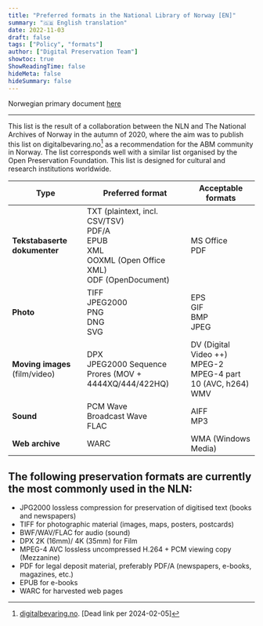 ```yaml
---
title: "Preferred formats in the National Library of Norway [EN]"
summary: "🇬🇧 English translation"
date: 2022-11-03
draft: false
tags: ["Policy", "formats"]
author: ["Digital Preservation Team"]
showtoc: true
ShowReadingTime: false
hideMeta: false
hideSummary: false
---
```


Norwegian primary document [here](/digitalpreservation-blog.nb.no/docs/formats-preferred-used/2022-11-03-formats-in-use-no/)

---

This list is the result of a collaboration between the NLN and The National Archives of Norway in the autumn of 2020, where the aim was to publish this list on digitalbevaring.no[^1] as a recommendation for the ABM community in Norway. The list corresponds well with a similar list organised by the Open Preservation Foundation. This list is designed for cultural and research institutions worldwide.

[^1]: [digitalbevaring.no](https://digitalbevaring.no). [Dead link per 2024-02-05]

| Type | Preferred format | Acceptable formats |
| ---- | ---- | ---- |
| **Tekstabaserte dokumenter** | TXT (plaintext, incl. CSV/TSV)<br>PDF/A <br>EPUB<br>XML<br>OOXML (Open Office XML)<br>ODF (OpenDocument) | MS Office<br>PDF |
| **Photo** | TIFF<br>JPEG2000<br>PNG<br>DNG<br>SVG | EPS<br>GIF<br>BMP<br>JPEG |
| **Moving images** (film/video) | DPX<br>JPEG2000 Sequence<br>Prores (MOV + 4444XQ/444/422HQ) | DV (Digital Video ++)<br> MPEG-2<br>MPEG-4 part 10 (AVC, h264)<br>WMV |
| **Sound** | PCM Wave<br>Broadcast Wave<br>FLAC | AIFF<br>MP3<br> |
| **Web archive** | WARC | WMA (Windows Media) |

## The following preservation formats are currently the most commonly used in the NLN:

- JPG2000 lossless compression for preservation of digitised text
    (books and newspapers)
- TIFF for photographic material (images, maps, posters, postcards)
- BWF/WAV/FLAC for audio (sound)
- DPX 2K (16mm)/ 4K (35mm) for Film
- MPEG-4 AVC lossless uncompressed H.264 + PCM viewing copy (Mezzanine)
- PDF for legal deposit material, preferably PDF/A (newspapers,
    e-books, magazines, etc.)
- EPUB for e-books
- WARC for harvested web pages
